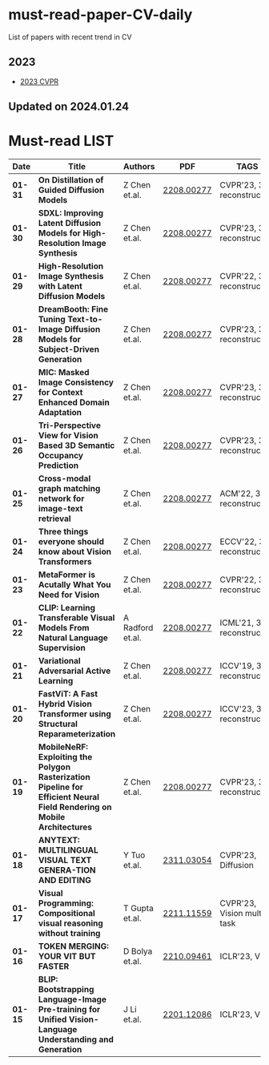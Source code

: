 # must-read-paper-CV-daily
List of papers with recent trend in CV

## 2023
- [2023 CVPR](/2023/CVPR.md)



## Updated on 2024.01.24

# Must-read LIST

|Date|Title|Authors|PDF|TAGS|TLDR|
|---|---|---|---|---|---|
|**01-31**|**On Distillation of Guided Diffusion Models**|Z Chen et.al.|[2208.00277](https://arxiv.org/pdf/2208.00277.pdf)|CVPR'23, 3D reconstruction|**[]()**|
|**01-30**|**SDXL: Improving Latent Diffusion Models for High-Resolution Image Synthesis**|Z Chen et.al.|[2208.00277](https://arxiv.org/pdf/2208.00277.pdf)|CVPR'23, 3D reconstruction|**[]()**|
|**01-29**|**High-Resolution Image Synthesis with Latent Diffusion Models**|Z Chen et.al.|[2208.00277](https://arxiv.org/pdf/2208.00277.pdf)|CVPR'22, 3D reconstruction|**[]()**|
|**01-28**|**DreamBooth: Fine Tuning Text-to-Image Diffusion Models for Subject-Driven Generation**|Z Chen et.al.|[2208.00277](https://arxiv.org/pdf/2208.00277.pdf)|CVPR'23, 3D reconstruction|**[]()**|
|**01-27**|**MIC: Masked Image Consistency for Context Enhanced Domain Adaptation**|Z Chen et.al.|[2208.00277](https://arxiv.org/pdf/2208.00277.pdf)|CVPR'23, 3D reconstruction|**[]()**|
|**01-26**|**Tri-Perspective View for Vision Based 3D Semantic Occupancy Prediction**|Z Chen et.al.|[2208.00277](https://arxiv.org/pdf/2208.00277.pdf)|CVPR'23, 3D reconstruction|**[]()**|
|**01-25**|**Cross-modal graph matching network for image-text retrieval**|Z Chen et.al.|[2208.00277](https://arxiv.org/pdf/2208.00277.pdf)|ACM'22, 3D reconstruction|**[]()**|
|**01-24**|**Three things everyone should know about Vision Transformers**|Z Chen et.al.|[2208.00277](https://arxiv.org/pdf/2208.00277.pdf)|ECCV'22, 3D reconstruction|**[]()**|
|**01-23**|**MetaFormer is Acutally What You Need for Vision**|Z Chen et.al.|[2208.00277](https://arxiv.org/pdf/2208.00277.pdf)|CVPR'22, 3D reconstruction|**[]()**|
|**01-22**|**CLIP: Learning Transferable Visual Models From Natural Language Supervision**|A Radford et.al.|[2208.00277](https://arxiv.org/pdf/2208.00277.pdf)|ICML'21, 3D reconstruction|**[]()**|
|**01-21**|**Variational Adversarial Active Learning**|Z Chen et.al.|[2208.00277](https://arxiv.org/pdf/2208.00277.pdf)|ICCV'19, 3D reconstruction|**[]()**|
|**01-20**|**FastViT: A Fast Hybrid Vision Transformer using Structural Reparameterization**|Z Chen et.al.|[2208.00277](https://arxiv.org/pdf/2208.00277.pdf)|ICCV'23, 3D reconstruction|**[]()**|
|**01-19**|**MobileNeRF: Exploiting the Polygon Rasterization Pipeline for Efficient Neural Field Rendering on Mobile Architectures**|Z Chen et.al.|[2208.00277](https://arxiv.org/pdf/2208.00277.pdf)|CVPR'23, 3D reconstruction|**[]()**|
|**01-18**|**ANYTEXT: MULTILINGUAL VISUAL TEXT GENERA-TION AND EDITING**|Y Tuo et.al.|[2311.03054](https://arxiv.org/pdf/2311.03054.pdf)|CVPR'23, Diffusion|**[]()**|
|**01-17**|**Visual Programming: Compositional visual reasoning without training**|T Gupta et.al.|[2211.11559](https://arxiv.org/pdf/2211.11559.pdf)|CVPR'23, Vision multi-task|**[]()**|
|**01-16**|**TOKEN MERGING: YOUR VIT BUT FASTER**|D Bolya et.al.|[2210.09461](https://arxiv.org/pdf/2210.09461.pdf)|ICLR'23, ViT|**[]()**|
|**01-15**|**BLIP: Bootstrapping Language-Image Pre-training for Unified Vision-Language Understanding and Generation**|J Li et.al.|[2201.12086](https://arxiv.org/pdf/2201.12086.pdf)|ICLR'23, ViT|**[]()**|



